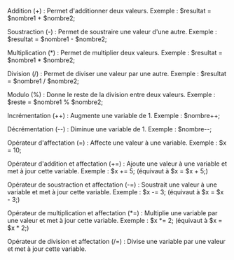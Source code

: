 Addition (+) : Permet d'additionner deux valeurs.
Exemple : $resultat = $nombre1 + $nombre2;

Soustraction (-) : Permet de soustraire une valeur d'une autre.
Exemple : $resultat = $nombre1 - $nombre2;

Multiplication (*) : Permet de multiplier deux valeurs.
Exemple : $resultat = $nombre1 * $nombre2;

Division (/) : Permet de diviser une valeur par une autre.
Exemple : $resultat = $nombre1 / $nombre2;

Modulo (%) : Donne le reste de la division entre deux valeurs.
Exemple : $reste = $nombre1 % $nombre2;

Incrémentation (++) : Augmente une variable de 1.
Exemple : $nombre++;

Décrémentation (--) : Diminue une variable de 1.
Exemple : $nombre--;

Opérateur d'affectation (=) : Affecte une valeur à une variable.
Exemple : $x = 10;

Opérateur d'addition et affectation (+=) : Ajoute une valeur à une variable et met à jour cette variable.
Exemple : $x += 5; (équivaut à $x = $x + 5;)

Opérateur de soustraction et affectation (-=) : Soustrait une valeur à une variable et met à jour cette variable.
Exemple : $x -= 3; (équivaut à $x = $x - 3;)

Opérateur de multiplication et affectation (*=) : Multiplie une variable par une valeur et met à jour cette variable.
Exemple : $x *= 2; (équivaut à $x = $x * 2;)

Opérateur de division et affectation (/=) : Divise une variable par une valeur et met à jour cette variable.
